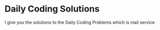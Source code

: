 # Daily Coding Solutions
I give you the solutions to the Daily Coding Problems which is mail service
